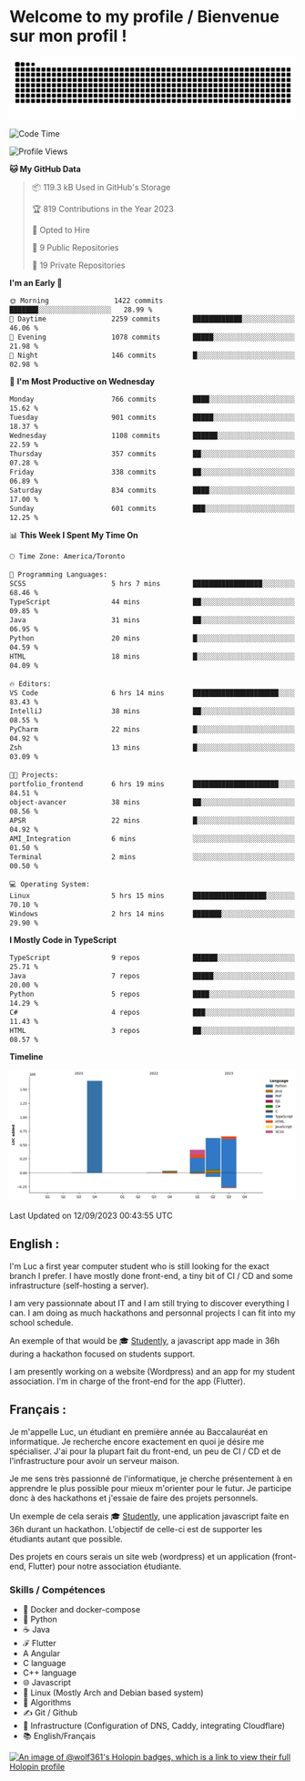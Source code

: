 # Welcome to my profile / Bienvenue sur mon profil !

![snake gif](https://github.com/wolf-361/wolf-361/blob/output/github-contribution-grid-snake.svg)

<!--START_SECTION:waka-->
![Code Time](http://img.shields.io/badge/Code%20Time-334%20hrs%206%20mins-blue)

![Profile Views](http://img.shields.io/badge/Profile%20Views-0-blue)

**🐱 My GitHub Data** 

> 📦 119.3 kB Used in GitHub's Storage 
 > 
> 🏆 819 Contributions in the Year 2023
 > 
> 💼 Opted to Hire
 > 
> 📜 9 Public Repositories 
 > 
> 🔑 19 Private Repositories 
 > 
**I'm an Early 🐤** 

```text
🌞 Morning                1422 commits        ███████░░░░░░░░░░░░░░░░░░   28.99 % 
🌆 Daytime                2259 commits        ████████████░░░░░░░░░░░░░   46.06 % 
🌃 Evening                1078 commits        █████░░░░░░░░░░░░░░░░░░░░   21.98 % 
🌙 Night                  146 commits         █░░░░░░░░░░░░░░░░░░░░░░░░   02.98 % 
```
📅 **I'm Most Productive on Wednesday** 

```text
Monday                   766 commits         ████░░░░░░░░░░░░░░░░░░░░░   15.62 % 
Tuesday                  901 commits         █████░░░░░░░░░░░░░░░░░░░░   18.37 % 
Wednesday                1108 commits        ██████░░░░░░░░░░░░░░░░░░░   22.59 % 
Thursday                 357 commits         ██░░░░░░░░░░░░░░░░░░░░░░░   07.28 % 
Friday                   338 commits         ██░░░░░░░░░░░░░░░░░░░░░░░   06.89 % 
Saturday                 834 commits         ████░░░░░░░░░░░░░░░░░░░░░   17.00 % 
Sunday                   601 commits         ███░░░░░░░░░░░░░░░░░░░░░░   12.25 % 
```


📊 **This Week I Spent My Time On** 

```text
🕑︎ Time Zone: America/Toronto

💬 Programming Languages: 
SCSS                     5 hrs 7 mins        █████████████████░░░░░░░░   68.46 % 
TypeScript               44 mins             ██░░░░░░░░░░░░░░░░░░░░░░░   09.85 % 
Java                     31 mins             ██░░░░░░░░░░░░░░░░░░░░░░░   06.95 % 
Python                   20 mins             █░░░░░░░░░░░░░░░░░░░░░░░░   04.59 % 
HTML                     18 mins             █░░░░░░░░░░░░░░░░░░░░░░░░   04.09 % 

🔥 Editors: 
VS Code                  6 hrs 14 mins       █████████████████████░░░░   83.43 % 
IntelliJ                 38 mins             ██░░░░░░░░░░░░░░░░░░░░░░░   08.55 % 
PyCharm                  22 mins             █░░░░░░░░░░░░░░░░░░░░░░░░   04.92 % 
Zsh                      13 mins             █░░░░░░░░░░░░░░░░░░░░░░░░   03.09 % 

🐱‍💻 Projects: 
portfolio_frontend       6 hrs 19 mins       █████████████████████░░░░   84.51 % 
object-avancer           38 mins             ██░░░░░░░░░░░░░░░░░░░░░░░   08.56 % 
APSR                     22 mins             █░░░░░░░░░░░░░░░░░░░░░░░░   04.92 % 
AMI_Integration          6 mins              ░░░░░░░░░░░░░░░░░░░░░░░░░   01.50 % 
Terminal                 2 mins              ░░░░░░░░░░░░░░░░░░░░░░░░░   00.50 % 

💻 Operating System: 
Linux                    5 hrs 15 mins       ██████████████████░░░░░░░   70.10 % 
Windows                  2 hrs 14 mins       ███████░░░░░░░░░░░░░░░░░░   29.90 % 
```

**I Mostly Code in TypeScript** 

```text
TypeScript               9 repos             ██████░░░░░░░░░░░░░░░░░░░   25.71 % 
Java                     7 repos             █████░░░░░░░░░░░░░░░░░░░░   20.00 % 
Python                   5 repos             ████░░░░░░░░░░░░░░░░░░░░░   14.29 % 
C#                       4 repos             ███░░░░░░░░░░░░░░░░░░░░░░   11.43 % 
HTML                     3 repos             ██░░░░░░░░░░░░░░░░░░░░░░░   08.57 % 
```



**Timeline**

![Lines of Code chart](https://raw.githubusercontent.com/wolf-361/wolf-361/main/assets/bar_graph.png)


 Last Updated on 12/09/2023 00:43:55 UTC
<!--END_SECTION:waka-->

## English : 

I'm Luc a first year computer student who is still looking for the exact branch I prefer. I have mostly done front-end, a tiny bit of CI / CD and some infrastructure (self-hosting a server).

I am very passionnate about IT and I am still trying to discover everything I can. I am doing as much hackathons and personnal projects I can fit into my school schedule.

An exemple of that would be 🎓 [Studently](https://github.com/wolf-361/Studently-CodeJam12), a javascript app made in 36h during a hackathon focused on students support.

I am presently working on a website (Wordpress) and an app for my student association. I'm in charge of the front-end for the app (Flutter).

## Français :

Je m'appelle Luc, un étudiant en première année au Baccalauréat en informatique. Je recherche encore exactement en quoi je désire me spécialiser. J'ai pour la plupart fait du front-end, un peu de CI / CD et de l'infrastructure pour avoir un serveur maison.

Je me sens très passionné de l'informatique, je cherche présentement à en apprendre le plus possible pour mieux m'orienter pour le futur. Je participe donc à des hackathons et j'essaie de faire des projets personnels.

Un exemple de cela serais 🎓 [Studently](https://github.com/wolf-361/Studently-CodeJam12), une application javascript faite en 36h durant un hackathon. L'objectif de celle-ci est de supporter les étudiants autant que possible.

Des projets en cours serais un site web (wordpress) et un application (front-end, Flutter) pour notre association étudiante.

###  Skills / Compétences

* 🐋 Docker and docker-compose
* 🐍 Python
* ☕ Java
* ℱ Flutter
* A Angular
* C language
* C++ language
* 🌐 Javascript
* 🐧 Linux (Mostly Arch and Debian based system)
* 🧩 Algorithms
* ✍️ Git / Github
* 📜 Infrastructure (Configuration of DNS, Caddy, integrating Cloudflare)
* 📚 English/Français

[![An image of @wolf361's Holopin badges, which is a link to view their full Holopin profile](https://holopin.me/wolf361)](https://holopin.io/@wolf361)


